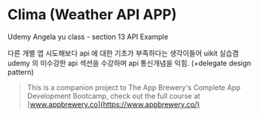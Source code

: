 
#  Clima (Weather API APP)

Udemy Angela yu class - section 13 API Example 

다른 개별 앱 시도해보다 api 에 대한 기초가 부족하다는 생각이들어 uikit 실습겸 udemy 의 미수강한 api 섹션을 수강하며 api 통신개념을 익힘. (+delegate design pattern)

>This is a companion project to The App Brewery's Complete App Development Bootcamp, check out the full course at [www.appbrewery.co](https://www.appbrewery.co/)
